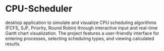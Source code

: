 # CPU-Scheduler
desktop application to simulate and visualize CPU scheduling algorithms (FCFS, SJF, Priority, Round Robin) through interactive input and real-time Gantt chart visualization. The project features a user-friendly interface for entering processes, selecting scheduling types, and viewing calculated results.
